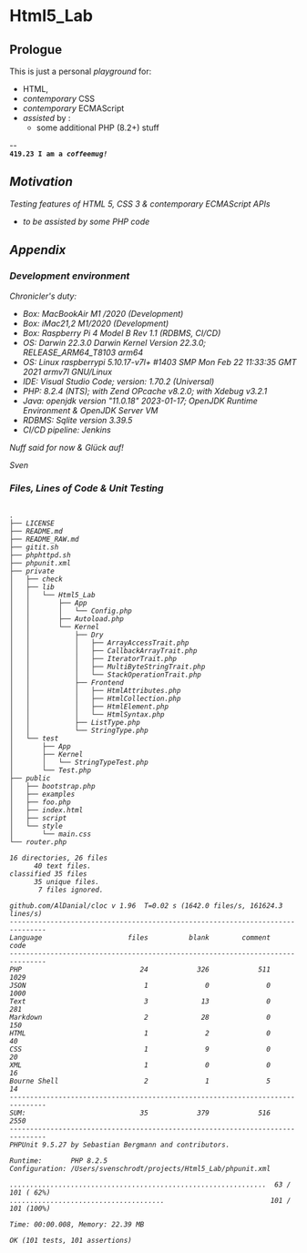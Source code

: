 # Html5_Lab

## Prologue 
<p>This is just a personal <i>playground</i> for:</p>
  <ul>
    <li>HTML,</li>
    <li><i>contemporary</i> CSS</li>    
    <li><i>contemporary</i> ECMAScript</li>
    <li><i>assisted</i>  by :
        <ul>
            <li>some additional PHP (8.2+) stuff</li>
        </ul>
    </li>
  </ul>
  <p>-- <br>
  <strong><code><num>419.23</num> I am a <i>coffee<i>mug!</code></strong>
  </p>
  
## Motivation
Testing features of HTML 5, CSS 3 &amp; contemporary ECMAScript APIs
- to be assisted by some PHP code


## Appendix

### Development environment 

 Chronicler's duty: 

 - Box: MacBookAir M1 /2020 (Development)
 - Box: iMac21,2 M1/2020 (Development)
 - Box: Raspberry Pi 4 Model B Rev 1.1 (RDBMS, CI/CD)
 - OS: Darwin 22.3.0 Darwin Kernel Version 22.3.0; RELEASE_ARM64_T8103 arm64
 - OS: Linux raspberrypi 5.10.17-v7l+ #1403 SMP Mon Feb 22 11:33:35 GMT 2021 armv7l GNU/Linux
 - IDE: Visual Studio Code; version: 1.70.2 (Universal)
 - PHP: 8.2.4 (NTS); with Zend OPcache v8.2.0; with Xdebug v3.2.1
 - Java: openjdk version "11.0.18" 2023-01-17; OpenJDK Runtime Environment  & OpenJDK Server VM
 - RDBMS: Sqlite version 3.39.5
 - CI/CD pipeline: Jenkins 


 Nuff said for now & Glück auf! 

 Sven

### Files, Lines of Code & Unit Testing
<pre>
<code>
.
├── LICENSE
├── README.md
├── README_RAW.md
├── gitit.sh
├── phphttpd.sh
├── phpunit.xml
├── private
│   ├── check
│   ├── lib
│   │   └── Html5_Lab
│   │       ├── App
│   │       │   └── Config.php
│   │       ├── Autoload.php
│   │       └── Kernel
│   │           ├── Dry
│   │           │   ├── ArrayAccessTrait.php
│   │           │   ├── CallbackArrayTrait.php
│   │           │   ├── IteratorTrait.php
│   │           │   ├── MultiByteStringTrait.php
│   │           │   └── StackOperationTrait.php
│   │           ├── Frontend
│   │           │   ├── HtmlAttributes.php
│   │           │   ├── HtmlCollection.php
│   │           │   ├── HtmlElement.php
│   │           │   └── HtmlSyntax.php
│   │           ├── ListType.php
│   │           └── StringType.php
│   └── test
│       ├── App
│       ├── Kernel
│       │   └── StringTypeTest.php
│       └── Test.php
├── public
│   ├── bootstrap.php
│   ├── examples
│   ├── foo.php
│   ├── index.html
│   ├── script
│   └── style
│       └── main.css
└── router.php

16 directories, 26 files
      40 text files.
classified 35 files      35 unique files.                              
       7 files ignored.

github.com/AlDanial/cloc v 1.96  T=0.02 s (1642.0 files/s, 161624.3 lines/s)
-------------------------------------------------------------------------------
Language                     files          blank        comment           code
-------------------------------------------------------------------------------
PHP                             24            326            511           1029
JSON                             1              0              0           1000
Text                             3             13              0            281
Markdown                         2             28              0            150
HTML                             1              2              0             40
CSS                              1              9              0             20
XML                              1              0              0             16
Bourne Shell                     2              1              5             14
-------------------------------------------------------------------------------
SUM:                            35            379            516           2550
-------------------------------------------------------------------------------
PHPUnit 9.5.27 by Sebastian Bergmann and contributors.

Runtime:       PHP 8.2.5
Configuration: /Users/svenschrodt/projects/Html5_Lab/phpunit.xml

...............................................................  63 / 101 ( 62%)
......................................                          101 / 101 (100%)

Time: 00:00.008, Memory: 22.39 MB

OK (101 tests, 101 assertions)
</code>
</pre>
